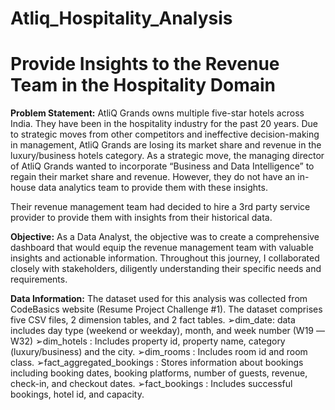 # Atliq_Hospitality_Analysis

# Provide Insights to the Revenue Team in the Hospitality Domain

**Problem Statement:**
AtliQ Grands owns multiple five-star hotels across India. They have been in the hospitality industry for the past 20 years. Due to strategic moves from other competitors and ineffective decision-making in management, AtliQ Grands are losing its market share and revenue in the luxury/business hotels category. As a strategic move, the managing director of AtliQ Grands wanted to incorporate “Business and Data Intelligence” to regain their market share and revenue. However, they do not have an in-house data analytics team to provide them with these insights.

Their revenue management team had decided to hire a 3rd party service provider to provide them with insights from their historical data.

**Objective:**
As a Data Analyst, the objective was to create a comprehensive dashboard that would equip the revenue management team with valuable insights and actionable information. Throughout this journey, I collaborated closely with stakeholders, diligently understanding their specific needs and requirements.

**Data Information:**
The dataset used for this analysis was collected from CodeBasics website (Resume Project Challenge #1).
The dataset comprises five CSV files, 2 dimension tables, and 2 fact tables.
                ➢dim_date: data includes day type (weekend or weekday), month, and week number (W19 —W32)
                ➢dim_hotels : Includes property id, property name, category (luxury/business) and the city.
                ➢dim_rooms : Includes room id and room class.
                ➢fact_aggregated_bookings : Stores information about bookings including booking dates, booking platforms, number of guests, revenue, check-in, and checkout dates.
                ➢fact_bookings : Includes successful bookings, hotel id, and capacity.

